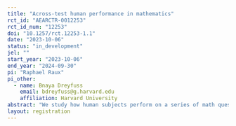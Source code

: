 ```yaml
---
title: "Across-test human performance in mathematics"
rct_id: "AEARCTR-0012253"
rct_id_num: "12253"
doi: "10.1257/rct.12253-1.1"
date: "2023-10-06"
status: "in_development"
jel: ""
start_year: "2023-10-06"
end_year: "2024-09-30"
pi: "Raphael Raux"
pi_other:
  - name: Bnaya Dreyfuss
    email: bdreyfuss@g.harvard.edu
    affiliation: Harvard University
abstract: "We study how human subjects perform on a series of math questions sampled from different standardized tests of various difficulty. The study will take place online and recruit subjects from the Prolific platform."
layout: registration
---
```



